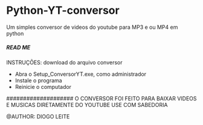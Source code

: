 # Python-YT-conversor
Um simples conversor de videos do youtube para MP3 e ou MP4 em python

##### READ ME #####
INSTRUÇÕES: download do arquivo conversor
- Abra o Setup_ConversorYT.exe, como administrador
- Instale o programa
- Reinicie o computador

####################
O CONVERSOR FOI FEITO PARA BAIXAR VIDEOS E MUSICAS DIRETAMENTE DO YOUTUBE
USE COM SABEDORIA 

@AUTHOR: DIOGO LEITE
